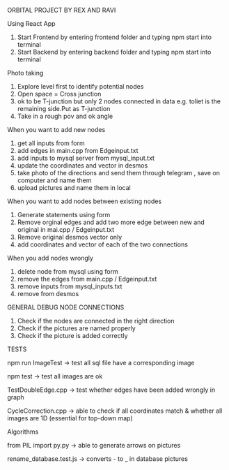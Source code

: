 ORBITAL PROJECT BY REX AND RAVI

Using React App

1) Start Frontend by entering frontend folder and typing npm start into terminal
2) Start Backend by entering backend folder and typing npm start into terminal

Photo taking 

1) Explore level first to identify potential nodes
2) Open space = Cross junction 
3) ok to be T-junction but only 2 nodes connected in data e.g. toliet is the remaining side.Put as T-junction
4) Take in a rough pov and ok angle


When you want to add new nodes

1) get all inputs from form
2) add edges in main.cpp from Edgeinput.txt
3) add inputs to mysql server from mysql_input.txt
4) update the coordinates and vector in desmos
5) take photo of the directions and send them through telegram , save on computer and name them
6) upload pictures and name them in local

When you want to add nodes between existing nodes

1) Generate statements using form
2) Remove orginal edges and add two more edge between new and original in mai.cpp / Edgeinput.txt
3) Remove original desmos vector only 
4) add coordinates and vector of each of the two connections

When you add nodes wrongly

1) delete node from mysql using form
2) remove the edges from main.cpp / Edgeinput.txt
3) remove inputs from mysql_inputs.txt
4) remove from desmos 

GENERAL DEBUG NODE CONNECTIONS

1) Check if the nodes are connected in the right direction
2) Check if the pictures are named properly
3) Check if the picture is added correctly


TESTS

npm run ImageTest -> test all sql file have a corresponding image

npm test -> test all images are ok

TestDoubleEdge.cpp -> test whether edges have been added wrongly in graph

CycleCorrection.cpp -> able to check if all coordinates match & whether all images are 1D (essential for top-down map)

Algorithms

from PIL import py.py -> able to generate arrows on pictures

rename_database.test.js -> converts - to _ in database pictures

